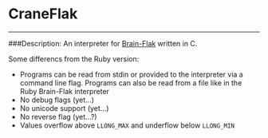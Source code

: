 # CraneFlak

---
###Description:
An interpreter for [Brain-Flak](https://github.com/DJMcMayhem/Brain-Flak) written in C.

Some differencs from the Ruby version:
* Programs can be read from stdin or provided to the interpreter via a command line flag.
	Programs can also be read from a file like in the Ruby Brain-Flak interpreter
* No debug flags (yet...)
* No unicode support (yet...)
* No reverse flag (yet...?)
* Values overflow above `LLONG_MAX` and underflow below `LLONG_MIN`
